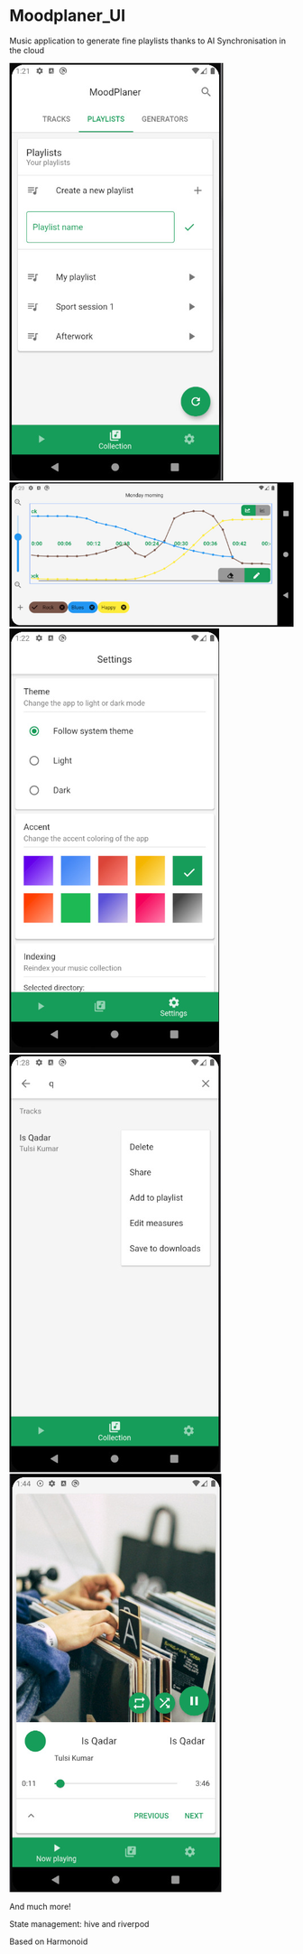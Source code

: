 # Moodplaner_UI

Music application to generate fine playlists thanks to AI
Synchronisation in the cloud


![Alt text](screens/screen_1.jpg?raw=true "Playlist screen")
![Alt text](screens/screen_2.jpg?raw=true "Generator edit mode")
![Alt text](screens/screen_3.jpg?raw=true "Settings")
![Alt text](screens/screen_4.jpg?raw=true "Search a song")
![Alt text](screens/screen_5.jpg?raw=true "Playing screen")

And much more!

State management: hive and riverpod

Based on Harmonoid
